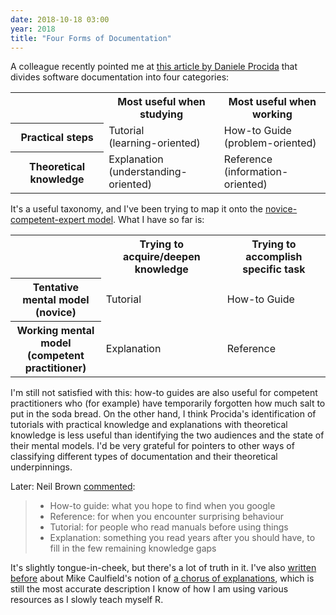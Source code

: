 ```yaml
---
date: 2018-10-18 03:00
year: 2018
title: "Four Forms of Documentation"
---
```


A colleague recently pointed me at [this article by Daniele Procida](https://www.divio.com/blog/documentation/)
that divides software documentation into four categories:

<table>
  <tr>
    <th></th>
    <th>Most useful when studying</th>
    <th>Most useful when working</th>
  </tr>
  <tr>
    <th>Practical steps</th>
    <td>Tutorial<br/>(learning-oriented)</td>
    <td>How-to Guide<br/>(problem-oriented)</td>
  </tr>
  <tr>
    <th>Theoretical knowledge</th>
    <td>Explanation<br/>(understanding-oriented)</td>
    <td>Reference<br/>(information-oriented)</td>
  </tr>
</table>

It's a useful taxonomy,
and I've been trying to map it onto the [novice-competent-expert model](http://teachtogether.tech/en/models/).
What I have so far is:

<table>
  <tr>
    <th></th>
    <th>Trying to acquire/deepen knowledge</th>
    <th>Trying to accomplish specific task</th>
  </tr>
  <tr>
    <th>Tentative mental model<br/>(novice)</th>
    <td>Tutorial</td>
    <td>How-to Guide</td>
  </tr>
  <tr>
    <th>Working mental model<br/>(competent practitioner)</th>
    <td>Explanation</td>
    <td>Reference</td>
  </tr>
</table>

I'm still not satisfied with this:
how-to guides are also useful for competent practitioners who
(for example)
have temporarily forgotten how much salt to put in the soda bread.
On the other hand,
I think Procida's identification of tutorials with practical knowledge
and explanations with theoretical knowledge is less useful
than identifying the two audiences and the state of their mental models.
I'd be very grateful for pointers to other ways of classifying different types of documentation
and their theoretical underpinnings.

Later: Neil Brown [commented](https://twitter.com/neilccbrown/status/1052995540491866112):

> -   How-to guide: what you hope to find when you google
> -   Reference: for when you encounter surprising behaviour
> -   Tutorial: for people who read manuals before using things
> -   Explanation: something you read years after you should have, to fill in the few remaining knowledge gaps

It's slightly tongue-in-cheek, but there's a lot of truth in it.
I've also [written]({{site.github.url}}/2017/12/30/lesson-competition.html)
[before]({{site.github.url}}/2016/09/12/collaborative-choral-software-exegesis.html)
about Mike Caulfield's notion of [a chorus of explanations](https://hapgood.us/2016/05/13/choral-explanations/),
which is still the most accurate description I know of how I am using various resources
as I slowly teach myself R.
